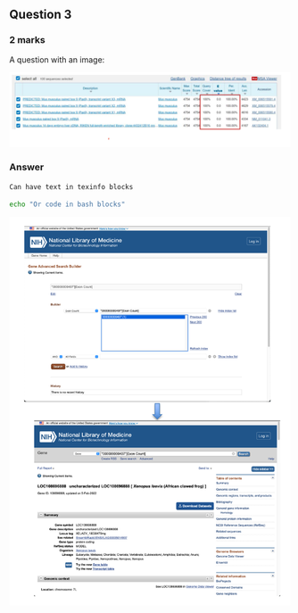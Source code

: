 ## Question 3

### 2 marks

A question with an image:

![An image](includes/4f5563c2d62108c3c9c78c2d91fe9fbb.png)

### Answer

```texinfo
Can have text in texinfo blocks
```

```bash
echo "Or code in bash blocks"
```

![An image](includes/d6a6d202e96342366b33446310140e4b.png)
